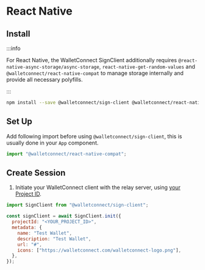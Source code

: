 # React Native

## Install

:::info

For React Native, the WalletConnect SignClient additionally requires `@react-native-async-storage/async-storage`, `react-native-get-random-values` and `@walletconnect/react-native-compat`
to manage storage internally and provide all necessary polyfills.

:::

```bash npm2yarn
npm install --save @walletconnect/sign-client @walletconnect/react-native-compat @react-native-async-storage/async-storage react-native-get-random-values
```

## Set Up

Add following import before using `@walletconnect/sign-client`, this is usually done in your `App` component.

```javascript
import "@walletconnect/react-native-compat";
```

## Create Session

1. Initiate your WalletConnect client with the relay server, using [your Project ID](../../cloud/cloud-relay.md).

```javascript
import SignClient from "@walletconnect/sign-client";

const signClient = await SignClient.init({
  projectId: "<YOUR_PROJECT_ID>",
  metadata: {
    name: "Test Wallet",
    description: "Test Wallet",
    url: "#",
    icons: ["https://walletconnect.com/walletconnect-logo.png"],
  },
});
```
